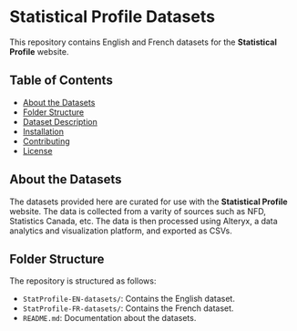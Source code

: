# Statistical Profile Datasets

This repository contains English and French datasets for the **Statistical Profile** website.

## Table of Contents

- [About the Datasets](#about-the-datasets)
- [Folder Structure](#folder-structure)
- [Dataset Description](#dataset-description)
- [Installation](#installation)
- [Contributing](#contributing)
- [License](#license)

## About the Datasets

The datasets provided here are curated for use with the **Statistical Profile** website. The data is collected from a varity of sources such as NFD, Statistics Canada, etc. The data is then processed using Alteryx, a data analytics and visualization platform, and exported as CSVs.

## Folder Structure

The repository is structured as follows:

- `StatProfile-EN-datasets/`: Contains the English dataset.
- `StatProfile-FR-datasets/`: Contains the French dataset.
- `README.md`: Documentation about the datasets.
